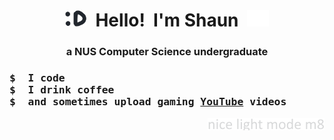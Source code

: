 <h1 align="center"><img src="./assets/happy_face_dark.png" height=26>&nbsp;&nbsp;Hello!&nbsp;&nbsp;I'm Shaun&nbsp;&nbsp;<img src="./assets/happy_face_light.png" height=26></h1>

<h3 align="center">a NUS Computer Science undergraduate</h3>

<h3>
<pre>
$  I code
$  I drink coffee
$  and sometimes upload gaming <a href="https://www.youtube.com/c/EvitanRelta">YouTube</a> videos
</pre>
</h3>

<p align="right"><img src="./assets/lightmode_secret.png" height=20></p>